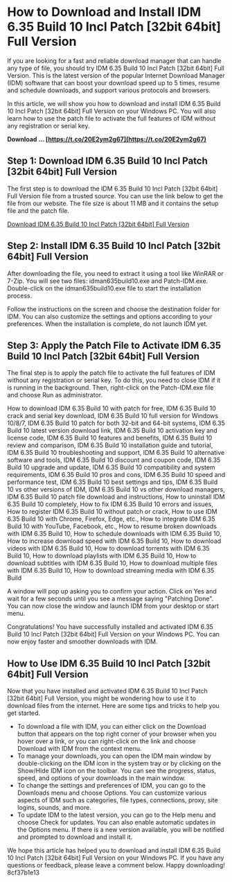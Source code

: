 
 
# How to Download and Install IDM 6.35 Build 10 Incl Patch [32bit 64bit] Full Version
  
If you are looking for a fast and reliable download manager that can handle any type of file, you should try IDM 6.35 Build 10 Incl Patch [32bit 64bit] Full Version. This is the latest version of the popular Internet Download Manager (IDM) software that can boost your download speed up to 5 times, resume and schedule downloads, and support various protocols and browsers.
  
In this article, we will show you how to download and install IDM 6.35 Build 10 Incl Patch [32bit 64bit] Full Version on your Windows PC. You will also learn how to use the patch file to activate the full features of IDM without any registration or serial key.
 
**Download … [https://t.co/20E2ym2g67](https://t.co/20E2ym2g67)**


  
## Step 1: Download IDM 6.35 Build 10 Incl Patch [32bit 64bit] Full Version
  
The first step is to download the IDM 6.35 Build 10 Incl Patch [32bit 64bit] Full Version file from a trusted source. You can use the link below to get the file from our website. The file size is about 11 MB and it contains the setup file and the patch file.
  
[Download IDM 6.35 Build 10 Incl Patch \[32bit 64bit\] Full Version](https://example.com/idm-6-35-build-10-incl-patch-32bit-64bit-full-version.zip)
  
## Step 2: Install IDM 6.35 Build 10 Incl Patch [32bit 64bit] Full Version
  
After downloading the file, you need to extract it using a tool like WinRAR or 7-Zip. You will see two files: idman635build10.exe and Patch-IDM.exe. Double-click on the idman635build10.exe file to start the installation process.
  
Follow the instructions on the screen and choose the destination folder for IDM. You can also customize the settings and options according to your preferences. When the installation is complete, do not launch IDM yet.
  
## Step 3: Apply the Patch File to Activate IDM 6.35 Build 10 Incl Patch [32bit 64bit] Full Version
  
The final step is to apply the patch file to activate the full features of IDM without any registration or serial key. To do this, you need to close IDM if it is running in the background. Then, right-click on the Patch-IDM.exe file and choose Run as administrator.
 
How to download IDM 6.35 Build 10 with patch for free,  IDM 6.35 Build 10 crack and serial key download,  IDM 6.35 Build 10 full version for Windows 10/8/7,  IDM 6.35 Build 10 patch for both 32-bit and 64-bit systems,  IDM 6.35 Build 10 latest version download link,  IDM 6.35 Build 10 activation key and license code,  IDM 6.35 Build 10 features and benefits,  IDM 6.35 Build 10 review and comparison,  IDM 6.35 Build 10 installation guide and tutorial,  IDM 6.35 Build 10 troubleshooting and support,  IDM 6.35 Build 10 alternative software and tools,  IDM 6.35 Build 10 discount and coupon code,  IDM 6.35 Build 10 upgrade and update,  IDM 6.35 Build 10 compatibility and system requirements,  IDM 6.35 Build 10 pros and cons,  IDM 6.35 Build 10 speed and performance test,  IDM 6.35 Build 10 best settings and tips,  IDM 6.35 Build 10 vs other versions of IDM,  IDM 6.35 Build 10 vs other download managers,  IDM 6.35 Build 10 patch file download and instructions,  How to uninstall IDM 6.35 Build 10 completely,  How to fix IDM 6.35 Build 10 errors and issues,  How to register IDM 6.35 Build 10 without patch or crack,  How to use IDM 6.35 Build 10 with Chrome, Firefox, Edge, etc.,  How to integrate IDM 6.35 Build 10 with YouTube, Facebook, etc.,  How to resume broken downloads with IDM 6.35 Build 10,  How to schedule downloads with IDM 6.35 Build 10,  How to increase download speed with IDM 6.35 Build 10,  How to download videos with IDM 6.35 Build 10,  How to download torrents with IDM 6.35 Build 10,  How to download playlists with IDM 6.35 Build 10,  How to download subtitles with IDM 6.35 Build 10,  How to download multiple files with IDM 6.35 Build 10,  How to download streaming media with IDM 6.35 Build
  
A window will pop up asking you to confirm your action. Click on Yes and wait for a few seconds until you see a message saying "Patching Done". You can now close the window and launch IDM from your desktop or start menu.
  
Congratulations! You have successfully installed and activated IDM 6.35 Build 10 Incl Patch [32bit 64bit] Full Version on your Windows PC. You can now enjoy faster and smoother downloads with IDM.
  
## How to Use IDM 6.35 Build 10 Incl Patch [32bit 64bit] Full Version
  
Now that you have installed and activated IDM 6.35 Build 10 Incl Patch [32bit 64bit] Full Version, you might be wondering how to use it to download files from the internet. Here are some tips and tricks to help you get started.
  
- To download a file with IDM, you can either click on the Download button that appears on the top right corner of your browser when you hover over a link, or you can right-click on the link and choose Download with IDM from the context menu.
- To manage your downloads, you can open the IDM main window by double-clicking on the IDM icon in the system tray or by clicking on the Show/Hide IDM icon on the toolbar. You can see the progress, status, speed, and options of your downloads in the main window.
- To change the settings and preferences of IDM, you can go to the Downloads menu and choose Options. You can customize various aspects of IDM such as categories, file types, connections, proxy, site logins, sounds, and more.
- To update IDM to the latest version, you can go to the Help menu and choose Check for updates. You can also enable automatic updates in the Options menu. If there is a new version available, you will be notified and prompted to download and install it.

We hope this article has helped you to download and install IDM 6.35 Build 10 Incl Patch [32bit 64bit] Full Version on your Windows PC. If you have any questions or feedback, please leave a comment below. Happy downloading!
 8cf37b1e13
 
